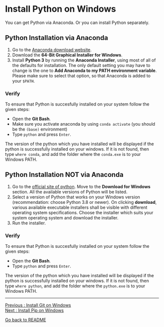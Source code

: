 # Install Python on Windows

You can get Python via Anaconda. Or you can install Python separately.

## Python Installation via Anaconda

1. Go to the [Anaconda download website](https://www.anaconda.com/products/individual#Downloads).  
2. Download the **64-Bit Graphical Installer for Windows**.  
3. Install **Python 3** by running the **Anaconda Installer**, using most of all of the defaults for installation. The only default setting you may have to change is the one to **Add Anaconda to my PATH environment variable**. Please make sure to select that option, so that Anaconda is added to your `$PATH`.  

### Verify

To ensure that Python is succesfully installed on your system follow the given steps:

- Open the **Git Bash**.   
- Make sure you activate anaconda by using `conda activate` (you should be the `(base)` environment)  
- Type `python` and press `Enter`.  

The version of the python which you have installed will be displayed if the python is successfully installed on your windows. If it is not found, then type `where conda`, and add the folder where the `conda.exe` is to your Windows PATH.  


## Python Installation NOT via Anaconda

1. Go to the [official site of python](https://www.python.org). Move to the **Download for Windows** section. All the available versions of Python will be listed.    
2. Select a version of Python that works on your Windows version (recommendation: choose Python 3.8 or newer). On clicking **download**, various available executable installers shall be visible with different operating system specifications. Choose the installer which suits your system operating system and download the installer.   
3. Run the installer.    

### Verify

To ensure that Python is succesfully installed on your system follow the given steps:

- Open the **Git Bash**.   
- Type `python` and press `Enter`.  

The version of the python which you have installed will be displayed if the python is successfully installed on your windows. If it is not found, then type `where python`, and add the folder where the `python.exe` is to your Windows PATH.


___________________________

[Previous : Install Git on Windows](https://github.com/HeatherAn/installations-instructions/blob/main/Install-Git-on-Windows.md)  
[Next     : Install Pip on Windows](https://github.com/HeatherAn/installations-instructions/blob/main/Install-Pip-on-Windows.md)

[Go back to README](https://github.com/HeatherAn/installations-instructions/blob/main/README.md)
